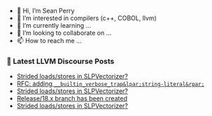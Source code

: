 - 👋 Hi, I’m Sean Perry
- 👀 I’m interested in compilers (c++, COBOL, llvm)
- 🌱 I’m currently learning ...
- 💞️ I’m looking to collaborate on ...
- 📫 How to reach me ...

<!---
s66perry/s66perry is a ✨ special ✨ repository because its `README.md` (this file) appears on your GitHub profile.
You can click the Preview link to take a look at your changes.
--->
### 📕 Latest LLVM Discourse Posts

<!-- DISCOURSE-LLVM:START -->
- [Strided loads/stores in SLPVectorizer?](https://discourse.llvm.org/t/strided-loads-stores-in-slpvectorizer/76504#post_12)
- [RFC: adding `__builtin_verbose_trap&lpar;string-literal&rpar;`](https://discourse.llvm.org/t/rfc-adding-builtin-verbose-trap-string-literal/75845#post_15)
- [Strided loads/stores in SLPVectorizer?](https://discourse.llvm.org/t/strided-loads-stores-in-slpvectorizer/76504#post_11)
- [Release/18.x branch has been created](https://discourse.llvm.org/t/release-18-x-branch-has-been-created/76480#post_5)
- [Strided loads/stores in SLPVectorizer?](https://discourse.llvm.org/t/strided-loads-stores-in-slpvectorizer/76504#post_10)
<!-- DISCOURSE-LLVM:END -->
